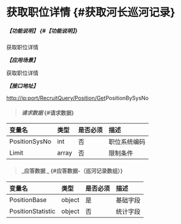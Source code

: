 # 获取职位详情 {#获取河长巡河记录}

##### _【功能说明】_ {#【功能说明】}

获取职位详情

_**【应用场景】**_

获取职位详情

_**【接口地址】**_

[http://ip:port/RecruitQuery/Position/Get](http://ip:port/HMQuery/PatrolRiver/GetPatrolRivers)PositionBySysNo

> #### _请求数据_ {#请求数据}

| 变量名 | 类型 | 是否必须 | 描述 |
| :--- | :--- | :--- | :--- |
| PositionSysNo | int | 否 | 职位系统编码 |
| Limit | array | 否 | 限制条件 |

> #### _应答数据 _ {#应答数据-（巡河记录数组）}

| 变量名 | 类型 | 是否必须 | 描述 |
| :--- | :--- | :--- | :--- |
| PositionBase | object | 是 | 基础字段 |
| PositionStatistic | object | 否 | 统计字段 |



